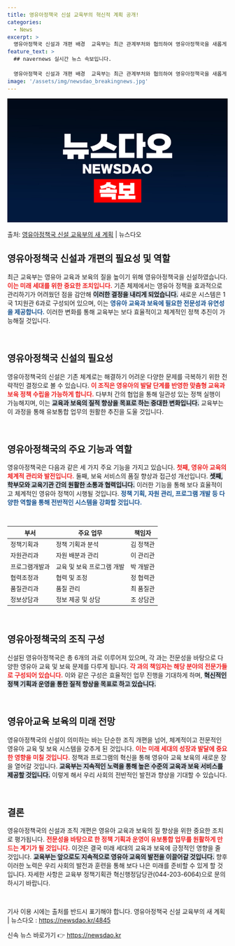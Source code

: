 ```yaml
---
title: 영유아정책국 신설 교육부의 혁신적 계획 공개!
categories:
  - News
excerpt: >
  영유아정책국 신설과 개편 배경  교육부는 최근 관계부처와 협의하여 영유아정책국을 새롭게 신설했습니다. 이는 …
feature_text: >
  ## navernews 실시간 뉴스 속보입니다.

  영유아정책국 신설과 개편 배경  교육부는 최근 관계부처와 협의하여 영유아정책국을 새롭게 신설했습니다. 이는 …
image: '/assets/img/newsdao_breakingnews.jpg'
---
```


![뉴스다오 속보](/assets/img/newsdao_breakingnews.jpg)

<p>출처: <a href="https://newsdao.kr/4845" rel="dofollow">영유아정책국 신설 교육부의 새 계획</a> | 뉴스다오</p>

<h2 data-ke-size="size26">영유아정책국 신설과 개편의 필요성 및 역할</h2>

<p data-ke-size="size16">최근 교육부는 영유아 교육과 보육의 질을 높이기 위해 영유아정책국을 신설하였습니다. <b><span style="color: #ee2323;">이는 미래 세대를 위한 중요한 조치입니다.</span></b> 기존 체제에서는 영유아 정책을 효과적으로 관리하기가 어려웠던 점을 감안해 <b><span style="background-color: #21538527;">이러한 결정을 내리게 되었습니다.</span></b> 새로운 시스템은 1국 1지원관 6과로 구성되어 있으며, 이는 <b><span style="color: #1a5490;">영유아 교육과 보육에 필요한 전문성과 유연성을 제공합니다.</span></b> 이러한 변화를 통해 교육부는 보다 효율적이고 체계적인 정책 추진이 가능해질 것입니다.</p>

<p data-ke-size="size16">&nbsp;</p>

<h2 data-ke-size="size26">영유아정책국 신설의 필요성</h2>

<p data-ke-size="size16">영유아정책국의 신설은 기존 체계로는 해결하기 어려운 다양한 문제를 극복하기 위한 전략적인 결정으로 볼 수 있습니다. <b><span style="color: #ee2323;">이 조직은 영유아의 발달 단계를 반영한 맞춤형 교육과 보육 정책 수립을 가능하게 합니다.</span></b> 다부처 간의 협업을 통해 일관성 있는 정책 실행이 가능해지며, 이는 <b><span style="background-color: #21538527;">교육과 보육의 질적 향상을 목표로 하는 중대한 변화입니다.</span></b> 교육부는 이 과정을 통해 유보통합 업무의 원활한 추진을 도울 것입니다.</p>

<p data-ke-size="size16">&nbsp;</p>

<h2 data-ke-size="size26">영유아정책국의 주요 기능과 역할</h2>

<p data-ke-size="size16">영유아정책국은 다음과 같은 세 가지 주요 기능을 가지고 있습니다. <b><span style="color: #ee2323;">첫째, 영유아 교육의 체계적 관리와 발전입니다.</span></b> 둘째, 보육 서비스의 품질 향상과 접근성 개선입니다. <b><span style="background-color: #21538527;">셋째, 학부모와 교육기관 간의 원활한 소통과 협력입니다.</span></b> 이러한 기능을 통해 보다 효율적이고 체계적인 영유아 정책이 시행될 것입니다. <b><span style="color: #1a5490;">정책 기획, 자원 관리, 프로그램 개발 등 다양한 역할을 통해 전반적인 시스템을 강화할 것입니다.</span></b></p>

<p data-ke-size="size16">&nbsp;</p>

<table>
<thead>
<tr>
<th>부서</th>
<th>주요 업무</th>
<th>책임자</th>
</tr>
</thead>
<tbody>
<tr>
<td>정책기획과</td>
<td>정책 기획과 분석</td>
<td>김 정책관</td>
</tr>
<tr>
<td>자원관리과</td>
<td>자원 배분과 관리</td>
<td>이 관리관</td>
</tr>
<tr>
<td>프로그램개발과</td>
<td>교육 및 보육 프로그램 개발</td>
<td>박 개발관</td>
</tr>
<tr>
<td>협력조정과</td>
<td>협력 및 조정</td>
<td>정 협력관</td>
</tr>
<tr>
<td>품질관리과</td>
<td>품질 관리</td>
<td>최 품질관</td>
</tr>
<tr>
<td>정보상담과</td>
<td>정보 제공 및 상담</td>
<td>조 상담관</td>
</tr>
</tbody>
</table>

<p data-ke-size="size16">&nbsp;</p>

<h2 data-ke-size="size26">영유아정책국의 조직 구성</h2>

<p data-ke-size="size16">신설된 영유아정책국은 총 6개의 과로 이루어져 있으며, 각 과는 전문성을 바탕으로 다양한 영유아 교육 및 보육 문제를 다루게 됩니다. <b><span style="color: #ee2323;">각 과의 책임자는 해당 분야의 전문가들로 구성되어 있습니다.</span></b> 이와 같은 구성은 효율적인 업무 진행을 기대하게 하며, <b><span style="background-color: #21538527;">혁신적인 정책 기획과 운영을 통한 질적 향상을 목표로 하고 있습니다.</span></b></p>

<p data-ke-size="size16">&nbsp;</p>

<h2 data-ke-size="size26">영유아교육 보육의 미래 전망</h2>

<p data-ke-size="size16">영유아정책국의 신설이 의미하는 바는 단순한 조직 개편을 넘어, 체계적이고 전문적인 영유아 교육 및 보육 시스템을 갖추게 된 것입니다. <b><span style="color: #ee2323;">이는 미래 세대의 성장과 발달에 중요한 영향을 미칠 것입니다.</span></b> 정책과 프로그램의 혁신을 통해 영유아 교육 보육의 새로운 장을 열어갈 것입니다. <b><span style="background-color: #21538527;">교육부는 지속적인 노력을 통해 높은 수준의 교육과 보육 서비스를 제공할 것입니다.</span></b> 이렇게 해서 우리 사회의 전반적인 발전과 향상을 기대할 수 있습니다.</p>

<p data-ke-size="size16">&nbsp;</p>

<h2 data-ke-size="size26">결론</h2>

<p data-ke-size="size16">영유아정책국의 신설과 조직 개편은 영유아 교육과 보육의 질 향상을 위한 중요한 조치로 평가됩니다. <b><span style="color: #ee2323;">전문성을 바탕으로 한 정책 기획과 운영이 유보통합 업무를 원활하게 만드는 계기가 될 것입니다.</span></b> 이것은 결국 미래 세대의 교육과 보육에 긍정적인 영향을 줄 것입니다. <b><span style="background-color: #21538527;">교육부는 앞으로도 지속적으로 영유아 교육의 발전을 이끌어갈 것입니다.</span></b> 향후 이러한 노력은 우리 사회의 발전과 훈련을 통해 보다 나은 미래를 준비할 수 있게 할 것입니다. 자세한 사항은 교육부 정책기획관 혁신행정담당관(044-203-6064)으로 문의하시기 바랍니다.</p>

<p data-ke-size="size16">&nbsp;</p>

<p data-ke-size="size16">기사 이용 시에는 출처를 반드시 표기해야 합니다. 영유아정책국 신설 교육부의 새 계획 | 뉴스다오 : <a href="https://newsdao.kr/4845">https://newsdao.kr/4845</a></p> 

신속 뉴스 바로가기 👉 <a href="https://newsdao.kr" rel="dofollow">https://newsdao.kr</a>


